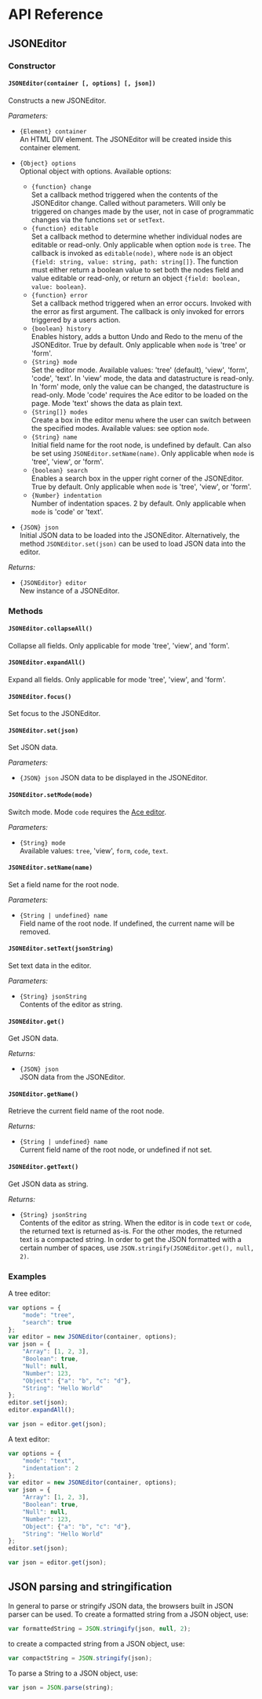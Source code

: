 # API Reference

## JSONEditor

### Constructor

#### `JSONEditor(container [, options] [, json])`

Constructs a new JSONEditor.

*Parameters:*

- `{Element} container`  
  An HTML DIV element. The JSONEditor will be created inside this container element.
- `{Object} options`  
  Optional object with options. Available options:

  - `{function} change`  
    Set a callback method triggered when the contents of the JSONEditor change. Called without parameters. Will only be triggered on changes made by the user, not in case of programmatic changes via the functions `set` or `setText`.
  - `{function} editable`  
    Set a callback method to determine whether individual nodes are editable or read-only. Only applicable when option `mode` is `tree`. The callback is invoked as `editable(node)`, where `node` is an object `{field: string, value: string, path: string[]}`. The function must either return a boolean value to set both the nodes field and value editable or read-only, or return an object `{field: boolean, value: boolean}`.
  - `{function} error`  
    Set a callback method triggered when an error occurs. Invoked with the error as first argument. The callback is only invoked
    for errors triggered by a users action.
  - `{boolean} history`  
    Enables history, adds a button Undo and Redo to the menu of the JSONEditor. True by default. Only applicable when `mode` is 'tree' or 'form'.
  - `{String} mode`  
    Set the editor mode. Available values: 'tree' (default), 'view', 'form', 'code', 'text'. In 'view' mode, the data and datastructure is read-only. In 'form' mode, only the value can be changed, the datastructure is read-only. Mode 'code' requires the Ace editor to be loaded on the page. Mode 'text' shows the data as plain text.
  - `{String[]} modes`  
    Create a box in the editor menu where the user can switch between the specified modes. Available values: see option `mode`.
  - `{String} name`  
    Initial field name for the root node, is undefined by default. Can also be set using `JSONEditor.setName(name)`. Only applicable when `mode` is 'tree', 'view', or 'form'.
  - `{boolean} search`  
    Enables a search box in the upper right corner of the JSONEditor. True by default. Only applicable when `mode` is 'tree', 'view', or 'form'.
  - `{Number} indentation`  
    Number of indentation spaces. 2 by default. Only applicable when `mode` is 'code' or 'text'.

- `{JSON} json`  
  Initial JSON data to be loaded into the JSONEditor. Alternatively, the method `JSONEditor.set(json)` can be used to load JSON data into the editor.

*Returns:*

- `{JSONEditor} editor`  
  New instance of a JSONEditor.


### Methods

#### `JSONEditor.collapseAll()`

Collapse all fields. Only applicable for mode 'tree', 'view', and 'form'.

#### `JSONEditor.expandAll()`

Expand all fields. Only applicable for mode 'tree', 'view', and 'form'.

#### `JSONEditor.focus()`

Set focus to the JSONEditor.

#### `JSONEditor.set(json)`

Set JSON data.

*Parameters:*

- `{JSON} json`
  JSON data to be displayed in the JSONEditor.

#### `JSONEditor.setMode(mode)`

Switch mode. Mode `code` requires the [Ace editor](http://ace.ajax.org/).

*Parameters:*

- `{String} mode`  
  Available values: `tree`, 'view', `form`, `code`, `text`.

#### `JSONEditor.setName(name)`

Set a field name for the root node.

*Parameters:*

- `{String | undefined} name`  
  Field name of the root node. If undefined, the current name will be removed.

#### `JSONEditor.setText(jsonString)`

Set text data in the editor.

*Parameters:*

- `{String} jsonString`  
  Contents of the editor as string.

#### `JSONEditor.get()`

Get JSON data.

*Returns:*

- `{JSON} json`  
  JSON data from the JSONEditor.

#### `JSONEditor.getName()`

Retrieve the current field name of the root node.

*Returns:*

- `{String | undefined} name`  
  Current field name of the root node, or undefined if not set.

#### `JSONEditor.getText()`

Get JSON data as string.

*Returns:*

- `{String} jsonString`  
  Contents of the editor as string. When the editor is in code `text` or `code`,
  the returned text is returned as-is. For the other modes, the returned text
  is a compacted string. In order to get the JSON formatted with a certain
  number of spaces, use `JSON.stringify(JSONEditor.get(), null, 2)`.


### Examples

A tree editor:

```js
var options = {
    "mode": "tree",
    "search": true
};
var editor = new JSONEditor(container, options);
var json = {
    "Array": [1, 2, 3],
    "Boolean": true,
    "Null": null,
    "Number": 123,
    "Object": {"a": "b", "c": "d"},
    "String": "Hello World"
};
editor.set(json);
editor.expandAll();

var json = editor.get(json);
```

A text editor:

```js
var options = {
    "mode": "text",
    "indentation": 2
};
var editor = new JSONEditor(container, options);
var json = {
    "Array": [1, 2, 3],
    "Boolean": true,
    "Null": null,
    "Number": 123,
    "Object": {"a": "b", "c": "d"},
    "String": "Hello World"
};
editor.set(json);

var json = editor.get(json);
```

## JSON parsing and stringification

In general to parse or stringify JSON data, the browsers built in JSON parser can be used. To create a formatted string from a JSON object, use:

```js
var formattedString = JSON.stringify(json, null, 2);
```

to create a compacted string from a JSON object, use:

```js
var compactString = JSON.stringify(json);
```

To parse a String to a JSON object, use:

```js
var json = JSON.parse(string);
```
